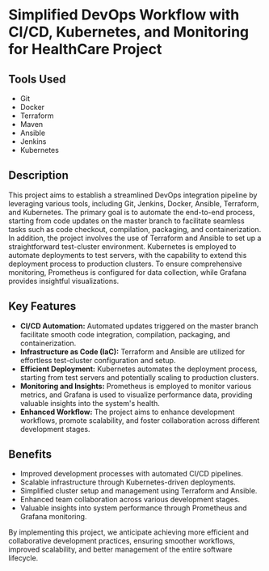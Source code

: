 # Simplified DevOps Workflow with CI/CD, Kubernetes, and Monitoring for HealthCare Project

## Tools Used
- Git
- Docker
- Terraform
- Maven
- Ansible
- Jenkins
- Kubernetes

## Description
This project aims to establish a streamlined DevOps integration pipeline by leveraging various tools, including Git, Jenkins, Docker, Ansible, Terraform, and Kubernetes. The primary goal is to automate the end-to-end process, starting from code updates on the master branch to facilitate seamless tasks such as code checkout, compilation, packaging, and containerization. In addition, the project involves the use of Terraform and Ansible to set up a straightforward test-cluster environment. Kubernetes is employed to automate deployments to test servers, with the capability to extend this deployment process to production clusters. To ensure comprehensive monitoring, Prometheus is configured for data collection, while Grafana provides insightful visualizations.

## Key Features
- **CI/CD Automation:** Automated updates triggered on the master branch facilitate smooth code integration, compilation, packaging, and containerization.
- **Infrastructure as Code (IaC):** Terraform and Ansible are utilized for effortless test-cluster configuration and setup.
- **Efficient Deployment:** Kubernetes automates the deployment process, starting from test servers and potentially scaling to production clusters.
- **Monitoring and Insights:** Prometheus is employed to monitor various metrics, and Grafana is used to visualize performance data, providing valuable insights into the system's health.
- **Enhanced Workflow:** The project aims to enhance development workflows, promote scalability, and foster collaboration across different development stages.

## Benefits
- Improved development processes with automated CI/CD pipelines.
- Scalable infrastructure through Kubernetes-driven deployments.
- Simplified cluster setup and management using Terraform and Ansible.
- Enhanced team collaboration across various development stages.
- Valuable insights into system performance through Prometheus and Grafana monitoring.

By implementing this project, we anticipate achieving more efficient and collaborative development practices, ensuring smoother workflows, improved scalability, and better management of the entire software lifecycle.


